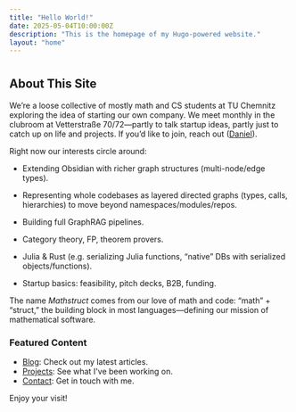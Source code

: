 ```yaml
---
title: "Hello World!"
date: 2025-05-04T10:00:00Z
description: "This is the homepage of my Hugo-powered website."
layout: "home"
---
```


# 

## About This Site

We’re a loose collective of mostly math and CS students at TU Chemnitz exploring the idea of starting our own company. We meet monthly in the clubroom at Vetterstraße 70/72—partly to talk startup ideas, partly just to catch up on life and projects. If you’d like to join, reach out ([Daniel](mailto:dn.boigk@gmail.com)).

Right now our interests circle around:

- Extending Obsidian with richer graph structures (multi-node/edge types).

- Representing whole codebases as layered directed graphs (types, calls, hierarchies) to move beyond namespaces/modules/repos.

- Building full GraphRAG pipelines.

- Category theory, FP, theorem provers.

- Julia & Rust (e.g. serializing Julia functions, “native” DBs with serialized objects/functions).

- Startup basics: feasibility, pitch decks, B2B, funding.

The name *Mathstruct* comes from our love of math and code: “math” + “struct,” the building block in most languages—defining our mission of mathematical software.

### Featured Content

- [Blog](/blog): Check out my latest articles.
- [Projects](/projects): See what I've been working on.
- [Contact](/contact): Get in touch with me.

Enjoy your visit!
